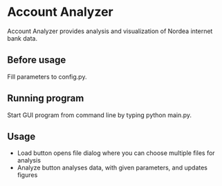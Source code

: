# Account Analyzer
Account Analyzer provides analysis and visualization of Nordea internet bank data. 

## Before usage
Fill parameters to config.py.

## Running program
Start GUI program from command line by typing python main.py.

## Usage
* Load button opens file dialog where you can choose multiple files for analysis
* Analyze button analyses data, with given parameters, and updates figures 

